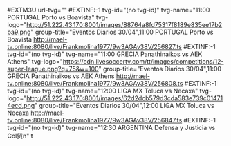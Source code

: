 #EXTM3U url-tvg=""
#EXTINF:-1 tvg-id="(no tvg-id)" tvg-name="11:00 PORTUGAL Porto vs Boavista" tvg-logo="http://51.222.43.170:8001/images/88764a8fd75317f8189e835ee17b2ba9.png" group-title="Eventos Diarios 30/04",11:00 PORTUGAL Porto vs Boavista
http://mael-tv.online:8080/live/Frankmolina1977/9w3AGAv38V/256827.ts
#EXTINF:-1 tvg-id="(no tvg-id)" tvg-name="11:00 GRECIA Panathinaikos vs AEK Athens" tvg-logo="https://cdn.livesoccertv.com/tt/images/competitions/12-super-league.png?q=75&w=100" group-title="Eventos Diarios 30/04",11:00 GRECIA Panathinaikos vs AEK Athens
http://mael-tv.online:8080/live/Frankmolina1977/9w3AGAv38V/256808.ts
#EXTINF:-1 tvg-id="(no tvg-id)" tvg-name="12:00 LIGA MX Toluca vs Necaxa" tvg-logo="http://51.222.43.170:8001/images/62d2dcb579d3cda583e739c014714ecd.png" group-title="Eventos Diarios 30/04",12:00 LIGA MX Toluca vs Necaxa
http://mael-tv.online:8080/live/Frankmolina1977/9w3AGAv38V/256847.ts
#EXTINF:-1 tvg-id="(no tvg-id)" tvg-name="12:30 ARGENTINA Defensa y Justicia vs Col贸n" t
